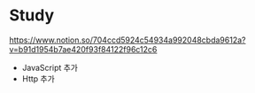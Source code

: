 # Study

https://www.notion.so/704ccd5924c54934a992048cbda9612a?v=b91d1954b7ae420f93f84122f96c12c6


- JavaScript 추가
- Http 추가

